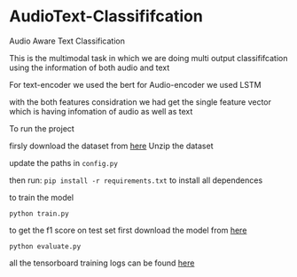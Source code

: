 # AudioText-Classififcation
Audio Aware Text Classification


This is the multimodal task in which we are doing multi output classififcation using the information of both audio and text

For text-encoder we used the bert
for Audio-encoder we used LSTM

with the both features considration we had get the single feature vector which is having infomation of audio as well as text

To run the project

firsly download the dataset from [here](https://drive.google.com/file/d/1slGtHKHYTtiuC98yomV0hP3C85Q5V8sg/view)
Unzip the dataset

update the paths in `config.py`

then run: `pip install -r requirements.txt` to install all dependences

to train the model

`python train.py`

to get the f1 score on test set first download the model from [here](https://drive.google.com/file/d/1O2x97oRxDSzd0PgbY0BHOFrZr3_PY_Wl/view?usp=sharing)

`python evaluate.py`

all the tensorboard training logs can be found [here](https://tensorboard.dev/experiment/e7qpsJwRRCm6gkW4OzYv5A/#scalars&runSelectionState=eyJBdWcwMV8xMy01Mi0zMV9ERVNLVE9QLTFDQkdFN04iOnRydWUsIkF1ZzAxXzEzLTQ4LTEyX0RFU0tUT1AtMUNCR0U3TiI6ZmFsc2V9)

